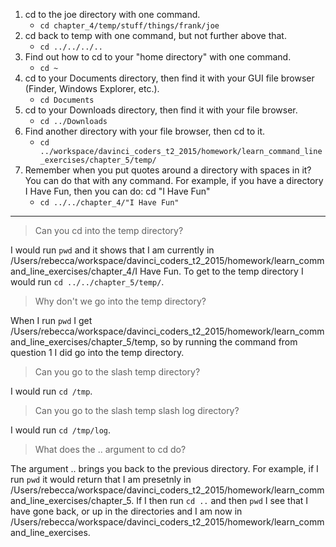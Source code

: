 1. cd to the joe directory with one command.  
    - `cd chapter_4/temp/stuff/things/frank/joe`
2. cd back to temp with one command, but not further above that.
    - `cd ../../../..`
3. Find out how to cd to your "home directory" with one command.
    - `cd ~`
4. cd to your Documents directory, then find it with your GUI file browser (Finder, Windows Explorer, etc.).
    - `cd Documents`
5. cd to your Downloads directory, then find it with your file browser.
    - `cd ../Downloads`
6. Find another directory with your file browser, then cd to it.
    - `cd ../workspace/davinci_coders_t2_2015/homework/learn_command_line_exercises/chapter_5/temp/`
7. Remember when you put quotes around a directory with spaces in it? You can do that with any command. For example, if you have a directory I Have Fun, then you can do: cd "I Have Fun"
    - `cd ../../chapter_4/"I Have Fun"`
    
    
---

>Can you cd into the temp directory?

I would run `pwd` and it shows that I am currently in /Users/rebecca/workspace/davinci_coders_t2_2015/homework/learn_command_line_exercises/chapter_4/I Have Fun.
To get to the temp directory I would run `cd ../../chapter_5/temp/`.


>Why don't we go into the temp directory?

When I run `pwd` I get /Users/rebecca/workspace/davinci_coders_t2_2015/homework/learn_command_line_exercises/chapter_5/temp, so by running the command from question 1 I did go into the temp directory.

>Can you go to the slash temp directory?
 
I would run `cd /tmp`.

>Can you go to the slash temp slash log directory?

I would run `cd /tmp/log`.

>What does the .. argument to cd do?

The argument .. brings you back to the previous directory.
For example, if I run `pwd` it would return that I am presetnly in /Users/rebecca/workspace/davinci_coders_t2_2015/homework/learn_command_line_exercises/chapter_5.
If I then run `cd ..` and then `pwd` I see that I have gone back, or up in the directories and I am now in /Users/rebecca/workspace/davinci_coders_t2_2015/homework/learn_command_line_exercises.

